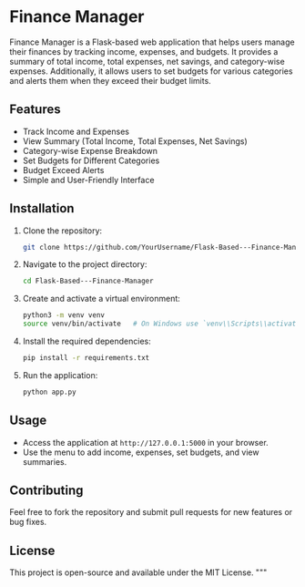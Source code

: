 # Finance Manager

Finance Manager is a Flask-based web application that helps users manage their finances by tracking income, expenses, and budgets. It provides a summary of total income, total expenses, net savings, and category-wise expenses. Additionally, it allows users to set budgets for various categories and alerts them when they exceed their budget limits.

## Features
- Track Income and Expenses
- View Summary (Total Income, Total Expenses, Net Savings)
- Category-wise Expense Breakdown
- Set Budgets for Different Categories
- Budget Exceed Alerts
- Simple and User-Friendly Interface

## Installation
1. Clone the repository:
    ```bash
    git clone https://github.com/YourUsername/Flask-Based---Finance-Manager.git
    ```
2. Navigate to the project directory:
    ```bash
    cd Flask-Based---Finance-Manager
    ```
3. Create and activate a virtual environment:
    ```bash
    python3 -m venv venv
    source venv/bin/activate   # On Windows use `venv\\Scripts\\activate`
    ```
4. Install the required dependencies:
    ```bash
    pip install -r requirements.txt
    ```
5. Run the application:
    ```bash
    python app.py
    ```

## Usage
- Access the application at `http://127.0.0.1:5000` in your browser.
- Use the menu to add income, expenses, set budgets, and view summaries.

## Contributing
Feel free to fork the repository and submit pull requests for new features or bug fixes.

## License
This project is open-source and available under the MIT License.
"""
